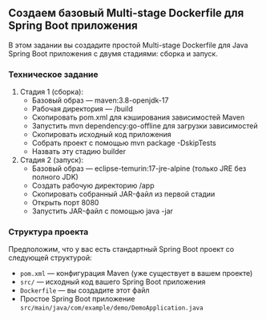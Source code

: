 ## Создаем базовый Multi-stage Dockerfile для Spring Boot приложения

В этом задании вы создадите простой Multi-stage Dockerfile для Java Spring Boot приложения с двумя стадиями: сборка и запуск.

### Техническое задание

1. Стадия 1 (сборка):
    - Базовый образ — maven:3.8-openjdk-17
    - Рабочая директория — /build
    - Скопировать pom.xml для кэширования зависимостей Maven
    - Запустить mvn dependency:go-offline для загрузки зависимостей
    - Скопировать исходный код приложения
    - Собрать проект с помощью mvn package -DskipTests
    - Назвать эту стадию builder
2. Стадия 2 (запуск):
    - Базовый образ — eclipse-temurin:17-jre-alpine (только JRE без полного JDK)
    - Создать рабочую директорию /app
    - Скопировать собранный JAR-файл из первой стадии
    - Открыть порт 8080
    - Запустить JAR-файл с помощью java -jar

### Структура проекта

Предположим, что у вас есть стандартный Spring Boot проект со следующей структурой:

- `pom.xml` — конфигурация Maven (уже существует в вашем проекте)
- `src/` — исходный код вашего Spring Boot приложения
- `Dockerfile` — вы создадите этот файл
- Простое Spring Boot приложение `src/main/java/com/example/demo/DemoApplication.java`